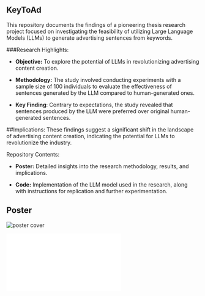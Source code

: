 ## KeyToAd
This repository documents the findings of a pioneering thesis research project focused on investigating the feasibility of utilizing Large Language Models (LLMs) to generate advertising sentences from keywords.

###Research Highlights:
- **Objective:** To explore the potential of LLMs in revolutionizing advertising content creation.

- **Methodology:** The study involved conducting experiments with a sample size of 100 individuals to evaluate the effectiveness of sentences generated by the LLM compared to human-generated ones.

- **Key Finding**: Contrary to expectations, the study revealed that sentences produced by the LLM were preferred over original human-generated sentences.

##Implications:
These findings suggest a significant shift in the landscape of advertising content creation, indicating the potential for LLMs to revolutionize the industry.

Repository Contents:
- **Poster:** Detailed insights into the research methodology, results, and implications.

- **Code:** Implementation of the LLM model used in the research, along with instructions for replication and further experimentation.

## Poster

![poster cover](PosterKeyToAd.png)

![Full PDF Poster](PosterKeyToAd.pdf)
